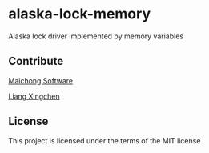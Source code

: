 # alaska-lock-memory
Alaska lock driver implemented by memory variables

## Contribute
[Maichong Software](http://maichong.io)

[Liang Xingchen](https://github.com/liangxingchen)

## License

This project is licensed under the terms of the MIT license
